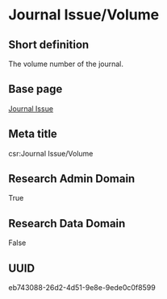 # Journal Issue/Volume
## Short definition
The volume number of the journal.
## Base page
[Journal Issue](../../Objects/Journal%20Issue.md)
## Meta title
csr:Journal Issue/Volume
## Research Admin Domain
True
## Research Data Domain
False
## UUID
eb743088-26d2-4d51-9e8e-9ede0c0f8599
